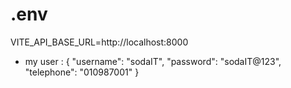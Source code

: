 # .env

VITE_API_BASE_URL=http://localhost:8000

- my user :
  {
  "username": "sodaIT",
  "password": "sodaIT@123",
  "telephone": "010987001"
  }